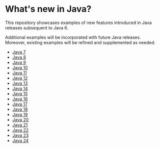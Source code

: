 # What's new in Java?

This repository showcases examples of new features introduced in Java releases subsequent to Java 6.

Additional examples will be incorporated with future Java releases. Moreover, existing examples will be refined and
supplemented as needed.

- [Java 7](src/test/java/io/github/ufuk/java07/Java07Tests.java)
- [Java 8](src/test/java/io/github/ufuk/java08/Java08Tests.java)
- [Java 9](src/test/java/io/github/ufuk/java09/Java09Tests.java)
- [Java 10](src/test/java/io/github/ufuk/java10/Java10Tests.java)
- [Java 11](src/test/java/io/github/ufuk/java11/Java11Tests.java)
- [Java 12](src/test/java/io/github/ufuk/java12/Java12Tests.java)
- [Java 13](src/test/java/io/github/ufuk/java13/Java13Tests.java)
- [Java 14](src/test/java/io/github/ufuk/java14/Java14Tests.java)
- [Java 15](src/test/java/io/github/ufuk/java15/Java15Tests.java)
- [Java 16](src/test/java/io/github/ufuk/java16/Java16Tests.java)
- [Java 17](src/test/java/io/github/ufuk/java17/Java17Tests.java)
- [Java 18](src/test/java/io/github/ufuk/java18/Java18Tests.java)
- [Java 19](src/test/java/io/github/ufuk/java19/Java19Tests.java)
- [Java 20](src/test/java/io/github/ufuk/java20/Java20Tests.java)
- [Java 21](src/test/java/io/github/ufuk/java21/Java21Tests.java)
- [Java 22](src/test/java/io/github/ufuk/java22/Java22Tests.java)
- [Java 23](src/test/java/io/github/ufuk/java23/Java23Tests.java)
- [Java 24](src/test/java/io/github/ufuk/java24/Java24Tests.java)
